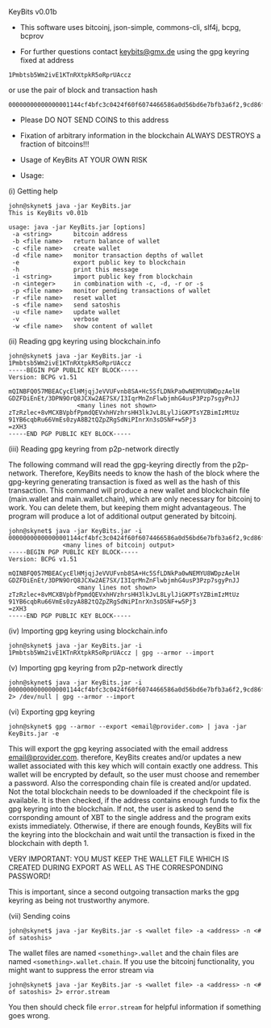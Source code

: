 KeyBits v0.01b

- This software uses bitcoinj, json-simple, commons-cli, slf4j, bcpg, bcprov

- For further questions contact keybits@gmx.de using the gpg keyring fixed at address 
```
1Pmbtsb5Wm2ivE1KTnRXtpkR5oRprUAccz
```
or use the pair of block and transaction hash
```
00000000000000001144cf4bfc3c0424f60f6074466586a0d56bd6e7bfb3a6f2,9cd86f49366a460431f0f5d9fd889c9d4f0f776213f3a1c4d26fc2cbc2446660
```

- Please DO NOT SEND COINS to this address

- Fixation of arbitrary information in the blockchain ALWAYS DESTROYS a fraction of bitcoins!!!

- Usage of KeyBits AT YOUR OWN RISK

- Usage:

(i) Getting help

```
john@skynet$ java -jar KeyBits.jar
This is KeyBits v0.01b

usage: java -jar KeyBits.jar [options]
 -a <string>      bitcoin address
 -b <file name>   return balance of wallet
 -c <file name>   create wallet
 -d <file name>   monitor transaction depths of wallet
 -e               export public key to blockchain
 -h               print this message
 -i <string>      import public key from blockchain
 -n <integer>     in combination with -c, -d, -r or -s
 -p <file name>   monitor pending transactions of wallet
 -r <file name>   reset wallet
 -s <file name>   send satoshis
 -u <file name>   update wallet
 -v               verbose
 -w <file name>   show content of wallet
```

(ii) Reading gpg keyring using blockchain.info

```
john@skynet$ java -jar KeyBits.jar -i 1Pmbtsb5Wm2ivE1KTnRXtpkR5oRprUAccz
-----BEGIN PGP PUBLIC KEY BLOCK-----
Version: BCPG v1.51

mQINBFQ057MBEACycElHMjqjJeVVUFvnb8SA+Hc5SfLDNkPa0wNEMYU8WDpzAelH
GDZFDiEnEt/3DPN9OrQ8JCXw2AE7SX/I3IqrMnZnFlwbjmhG4usP3Pzp7sgyPnJJ
                   <many lines not shown>
zTzRzlec+8vMCXBVpbfPpmdQEVxhHVzhrsHH3lkJvL8LylJiGKPTsYZBimIzMtUz
91YB6cqbRu66VmEs0zyA8B2tQZpZRgSdNiPInrXn3sDSNF+w5Pj3
=zXH3
-----END PGP PUBLIC KEY BLOCK-----
```

(iii) Reading gpg keyring from p2p-network directly

The following command will read the gpg-keyring directly from the p2p-network. Therefore,
KeyBits needs to know the hash of the block where the gpg-keyring generating transaction
is fixed as well as the hash of this transaction. This command will produce a new wallet
and blockchain  file (main.wallet and main.wallet.chain),  which are only  necessary for
bitcoinj to work. You can delete them, but  keeping them might advantageous. The program
will produce a lot of additional output generated by bitcoinj.

```
john@skynet$ java -jar KeyBits.jar -i 00000000000000001144cf4bfc3c0424f60f6074466586a0d56bd6e7bfb3a6f2,9cd86f49366a460431f0f5d9fd889c9d4f0f776213f3a1c4d26fc2cbc2446660
               <many lines of bitcoinj output>
-----BEGIN PGP PUBLIC KEY BLOCK-----
Version: BCPG v1.51

mQINBFQ057MBEACycElHMjqjJeVVUFvnb8SA+Hc5SfLDNkPa0wNEMYU8WDpzAelH
GDZFDiEnEt/3DPN9OrQ8JCXw2AE7SX/I3IqrMnZnFlwbjmhG4usP3Pzp7sgyPnJJ
                   <many lines not shown>
zTzRzlec+8vMCXBVpbfPpmdQEVxhHVzhrsHH3lkJvL8LylJiGKPTsYZBimIzMtUz
91YB6cqbRu66VmEs0zyA8B2tQZpZRgSdNiPInrXn3sDSNF+w5Pj3
=zXH3
-----END PGP PUBLIC KEY BLOCK-----
```

(iv) Importing gpg keyring using blockchain.info

```
john@skynet$ java -jar KeyBits.jar -i 1Pmbtsb5Wm2ivE1KTnRXtpkR5oRprUAccz | gpg --armor --import
```
(v) Importing gpg keyring from p2p-network directly

```
john@skynet$ java -jar KeyBits.jar -i 00000000000000001144cf4bfc3c0424f60f6074466586a0d56bd6e7bfb3a6f2,9cd86f49366a460431f0f5d9fd889c9d4f0f776213f3a1c4d26fc2cbc2446660 2> /dev/null | gpg --armor --import
```

(vi) Exporting gpg keyring

```
john@skynet$ gpg --armor --export <email@provider.com> | java -jar KeyBits.jar -e
```

This will export the gpg keyring associated with  the email address <email@provider.com>.
therefore, KeyBits creates  and/or updates  a new wallet associated  with this key which
will contain exactly one address. This wallet  will be encrypted by default, so the user
must choose and remember a password. Also the corresponding chain file is created and/or
updated.  Not the  total blockchain  needs to be  downloaded if the  checkpoint  file is
available. It  is then  checked, if the address  contains  enough  funds  to fix the gpg
keyring  into the  blockchain. If not, the user is asked to send the corrsponding amount
of  XBT to the single  address and the  program exits exists  immediately. Otherwise, if
there are enough founds, KeyBits will fix the keyring into the blockchain and wait until
the transaction is fixed in the blockchain with depth 1.

VERY IMPORTANT: YOU MUST KEEP THE WALLET FILE WHICH IS CREATED  DURING EXPORT AS WELL AS
THE CORRESPONDING PASSWORD!

This is  important, since a second  outgoing transaction marks the gpg keyring  as being
not trustworthy anymore.

(vii) Sending coins

```
john@skynet$ java -jar KeyBits.jar -s <wallet file> -a <address> -n <# of satoshis>
```

The wallet files are named ```<something>.wallet``` and the chain files are named
```<something>.wallet.chain```. If you use the bitcoinj functionality, you might want to
suppress the error stream via

```
john@skynet$ java -jar KeyBits.jar -s <wallet file> -a <address> -n <# of satoshis> 2> error.stream
```

You then should check file ```error.stream``` for helpful information if something goes wrong.
